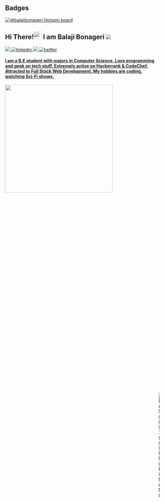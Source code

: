 ## Badges
  [![@balajibonageri Holopin board](https://holopin.me/balajibonageri)](https://holopin.io/@balajibonageri)
## Hi There!<img src="https://raw.githubusercontent.com/iampavangandhi/iampavangandhi/master/gifs/Hi.gif" width="25px"> I am Balaji Bonageri <img src="https://camo.githubusercontent.com/e8443b00c5bd5c13e8ebcc0088a39e9d9959c4f183468cb81dbaa4abefcbce7c/68747470733a2f2f6b6f6d617265762e636f6d2f67687076632f3f757365726e616d653d4861736162657238">
<a href="mailto:bldecse.bsb@gmail.com" target="_blank">
<img src="https://img.shields.io/badge/Gmail-D14836?style=for-the-badge&logo=gmail&logoColor=white" />
<a href="https://www.linkedin.com/in/balaji-bonageri-3a716a16b/" target="_blank">
<img src=https://img.shields.io/badge/linkedin-%231E77B5.svg?&style=for-the-badge&logo=linkedin&logoColor=white alt=linkedin style=“margin-bottom: 5px;” />
 <a href="https://www.hackerrank.com/Balaji_Bonageri" target="_blank">
 <img src="https://img.shields.io/badge/-Hackerrank-2EC866?style=for-the-badge&logo=HackerRank&logoColor=white" />
</a>
<a href="https://twitter.com/BonageriBalaji" target="_blank">
<img src=https://img.shields.io/badge/twitter-%2300acee.svg?&style=for-the-badge&logo=twitter&logoColor=white alt=twitter style=“margin-bottom: 5px;” />
  
#### I am a B.E student with majors in Computer Science. Love programming and geek on tech stuff. Extremely active on Hackerrank & CodeChef. Attracted to Full Stack Web Development. My hobbies are coding, watching Sci-Fi shows.

<div>
<img src="https://camo.githubusercontent.com/3b7c592ede97b6138ffd4b1cc1541c2f3b11fd39/687474703a2f2f33312e6d656469612e74756d626c722e636f6d2f31376665613932306666333665663466356238373764353231366137616164392f74756d626c725f6d6f39786a65387a5a34317163626975666f315f313238302e676966" height="350px" width ="350px" align="left">

<div style="padding-top:1000px; padding-left:500px">
  
<img alt="Balaji's github stats" src="https://github-readme-stats.vercel.app/api?username=balajibonageri&&show_icons=true&title_color=ff652f&icon_color=FFE400&text_color=ffffff&bg_color=09131B&border_color=0c1a25" >
  </div>
</div>
  
